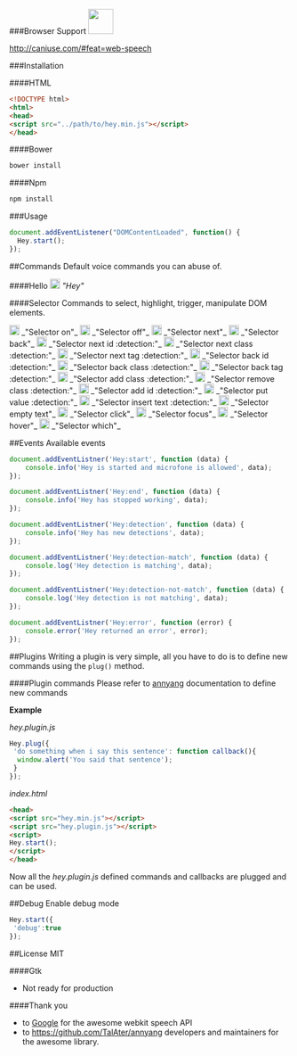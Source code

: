 ###Browser Support
<img src="https://upload.wikimedia.org/wikipedia/commons/thumb/e/e2/Google_Chrome_icon_(2011).svg/1024px-Google_Chrome_icon_(2011).svg.png" width="45"/>

http://caniuse.com/#feat=web-speech

###Installation

####HTML
```html
<!DOCTYPE html>
<html>
<head>
<script src="../path/to/hey.min.js"></script>
</head>
```
####Bower
```bash
bower install
```

####Npm
```bash
npm install
```

###Usage
```javascript
document.addEventListener("DOMContentLoaded", function() {
  Hey.start();
});
```
##Commands
Default voice commands you can abuse of.

####Hello
<img src="http://i.imgur.com/2JA16e5.png" width="18"/>
_"Hey"_

####Selector
Commands to select, highlight, trigger, manipulate DOM elements.

<img src="http://i.imgur.com/2JA16e5.png" width="18"/>
_"Selector on"_

<img src="http://i.imgur.com/2JA16e5.png" width="18"/>
_"Selector off"_

<img src="http://i.imgur.com/2JA16e5.png" width="18"/>
_"Selector next"_

<img src="http://i.imgur.com/2JA16e5.png" width="18"/>
_"Selector back"_

<img src="http://i.imgur.com/2JA16e5.png" width="18"/>
_"Selector next id :detection:"_

<img src="http://i.imgur.com/2JA16e5.png" width="18"/>
_"Selector next class :detection:"_

<img src="http://i.imgur.com/2JA16e5.png" width="18"/>
_"Selector next tag :detection:"_

<img src="http://i.imgur.com/2JA16e5.png" width="18"/>
_"Selector back id :detection:"_

<img src="http://i.imgur.com/2JA16e5.png" width="18"/>
_"Selector back class :detection:"_

<img src="http://i.imgur.com/2JA16e5.png" width="18"/>
_"Selector back tag :detection:"_

<img src="http://i.imgur.com/2JA16e5.png" width="18"/>
_"Selector add class :detection:"_

<img src="http://i.imgur.com/2JA16e5.png" width="18"/>
_"Selector remove class :detection:"_

<img src="http://i.imgur.com/2JA16e5.png" width="18"/>
_"Selector add id :detection:"_

<img src="http://i.imgur.com/2JA16e5.png" width="18"/>
_"Selector put value :detection:"_

<img src="http://i.imgur.com/2JA16e5.png" width="18"/>
_"Selector insert text :detection:"_

<img src="http://i.imgur.com/2JA16e5.png" width="18"/>
_"Selector empty text"_

<img src="http://i.imgur.com/2JA16e5.png" width="18"/>
_"Selector click"_

<img src="http://i.imgur.com/2JA16e5.png" width="18"/>
_"Selector focus"_

<img src="http://i.imgur.com/2JA16e5.png" width="18"/>
_"Selector hover"_

<img src="http://i.imgur.com/2JA16e5.png" width="18"/>
_"Selector which"_

##Events
Available events
```javascript
document.addEventListner('Hey:start', function (data) {
	console.info('Hey is started and microfone is allowed', data);
});

document.addEventListner('Hey:end', function (data) {
	console.info('Hey has stopped working', data);
});

document.addEventListner('Hey:detection', function (data) {
	console.info('Hey has new detections', data);
});

document.addEventListner('Hey:detection-match', function (data) {
	console.log('Hey detection is matching', data);
});

document.addEventListner('Hey:detection-not-match', function (data) {
	console.log('Hey detection is not matching', data);
});

document.addEventListner('Hey:error', function (error) {
	console.error('Hey returned an error', error);
});
```

##Plugins
Writing a plugin is very simple, all you have to do is to define new commands using the ```plug()``` method.

####Plugin commands
Please refer to [annyang](https://github.com/TalAter/annyang/blob/master/docs/README.md#commands-object) documentation to define new commands

**Example**


_hey.plugin.js_
```javascript
Hey.plug({
 'do something when i say this sentence': function callback(){
  window.alert('You said that sentence');
 }
});
```
_index.html_
```html
<head>
<script src="hey.min.js"></script>
<script src="hey.plugin.js"></script>
<script>
Hey.start();
</script>
</head>
```
Now all the _hey.plugin.js_ defined commands and callbacks are plugged and can be used.

##Debug
Enable debug mode
```javascript
Hey.start({
 'debug':true
});
```
##License
MIT

####Gtk
- Not ready for production

####Thank you
- to [Google](google.com) for the awesome webkit speech API
- to https://github.com/TalAter/annyang developers and maintainers for the awesome library.
